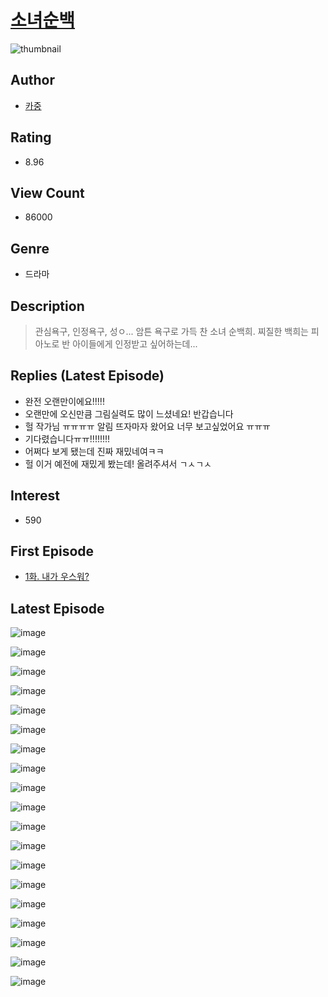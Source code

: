 # [소녀순백](https://comic.naver.com/bestChallenge/list?titleId=790264)
![thumbnail](https://image-comic.pstatic.net/user_contents_data/challenge_comic/2023/03/05/353579/upload_4135824190852249443_480x623.jpeg)

## Author
- [카중](https://comic.naver.com/artistTitle?id=353579)

## Rating
- 8.96

## View Count
- 86000

## Genre
- 드라마

## Description
> 관심욕구, 인정욕구, 성ㅇ... 암튼 욕구로 가득 찬 소녀 순백희. 찌질한 백희는 피아노로 반 아이들에게 인정받고 싶어하는데...

## Replies (Latest Episode)
- 완전 오랜만이에요!!!!!
- 오랜만에 오신만큼 그림실력도 많이 느셨네요! 반갑습니다
- 헐 작가님 ㅠㅠㅠㅠ 알림 뜨자마자 왔어요 너무 보고싶었어요 ㅠㅠㅠ
- 기다렸습니다ㅠㅠ!!!!!!!!
- 어쩌다 보게 됐는데 진짜 재밌네여ㅋㅋ
- 헐 이거 예전에 재밌게 봤는데! 올려주셔서 ㄱㅅㄱㅅ

## Interest
- 590

## First Episode
- [1화. 내가 우스워?](https://comic.naver.com/bestChallenge/detail?titleId=790264&no=1)

## Latest Episode
![image](https://image-comic.pstatic.net/user_contents_data/challenge_comic/2023/04/09/353579/upload_3977071229426480953.jpeg)

![image](https://image-comic.pstatic.net/user_contents_data/challenge_comic/2023/04/09/353579/upload_3486459241226921015.jpeg)

![image](https://image-comic.pstatic.net/user_contents_data/challenge_comic/2023/04/09/353579/upload_3472333820444882228.jpeg)

![image](https://image-comic.pstatic.net/user_contents_data/challenge_comic/2023/04/09/353579/upload_7364002433220109410.jpeg)

![image](https://image-comic.pstatic.net/user_contents_data/challenge_comic/2023/04/09/353579/upload_3690480207962452581.jpeg)

![image](https://image-comic.pstatic.net/user_contents_data/challenge_comic/2023/04/09/353579/upload_3546695968624895536.jpeg)

![image](https://image-comic.pstatic.net/user_contents_data/challenge_comic/2023/04/09/353579/upload_7147604474527442227.jpeg)

![image](https://image-comic.pstatic.net/user_contents_data/challenge_comic/2023/04/09/353579/upload_7005458493825103458.jpeg)

![image](https://image-comic.pstatic.net/user_contents_data/challenge_comic/2023/04/09/353579/upload_3630802238663309620.jpeg)

![image](https://image-comic.pstatic.net/user_contents_data/challenge_comic/2023/04/09/353579/upload_3631085694391771956.jpeg)

![image](https://image-comic.pstatic.net/user_contents_data/challenge_comic/2023/04/09/353579/upload_3906136228184078136.jpeg)

![image](https://image-comic.pstatic.net/user_contents_data/challenge_comic/2023/04/09/353579/upload_7149292031602876729.jpeg)

![image](https://image-comic.pstatic.net/user_contents_data/challenge_comic/2023/04/09/353579/upload_4121698764922643044.jpeg)

![image](https://image-comic.pstatic.net/user_contents_data/challenge_comic/2023/04/09/353579/upload_7220740482545169201.jpeg)

![image](https://image-comic.pstatic.net/user_contents_data/challenge_comic/2023/04/09/353579/upload_3760558895818944609.jpeg)

![image](https://image-comic.pstatic.net/user_contents_data/challenge_comic/2023/04/09/353579/upload_3702302174922236770.jpeg)

![image](https://image-comic.pstatic.net/user_contents_data/challenge_comic/2023/04/09/353579/upload_3991652060066429286.jpeg)

![image](https://image-comic.pstatic.net/user_contents_data/challenge_comic/2023/04/09/353579/upload_4063480950652167524.jpeg)

![image](https://image-comic.pstatic.net/user_contents_data/challenge_comic/2023/04/09/353579/upload_3905520712864195894.jpeg)
